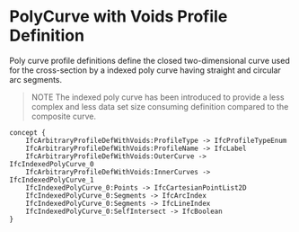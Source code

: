 PolyCurve with Voids Profile Definition
=======================================

Poly curve profile definitions define the closed two-dimensional curve used for the cross-section by a indexed poly curve having straight and circular arc segments.

> NOTE  The indexed poly curve has been introduced to provide a less complex and less data set size consuming definition compared to the composite curve.

```
concept {
    IfcArbitraryProfileDefWithVoids:ProfileType -> IfcProfileTypeEnum
    IfcArbitraryProfileDefWithVoids:ProfileName -> IfcLabel
    IfcArbitraryProfileDefWithVoids:OuterCurve -> IfcIndexedPolyCurve_0
    IfcArbitraryProfileDefWithVoids:InnerCurves -> IfcIndexedPolyCurve_1
    IfcIndexedPolyCurve_0:Points -> IfcCartesianPointList2D
    IfcIndexedPolyCurve_0:Segments -> IfcArcIndex
    IfcIndexedPolyCurve_0:Segments -> IfcLineIndex
    IfcIndexedPolyCurve_0:SelfIntersect -> IfcBoolean
}
```

